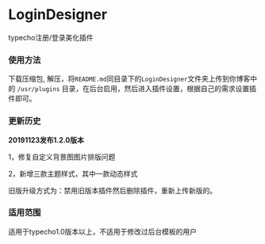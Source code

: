 # LoginDesigner
typecho注册/登录美化插件

### 使用方法
下载压缩包, 解压，将`README.md`同目录下的`LoginDesigner`文件夹上传到你博客中的 `/usr/plugins` 目录，在后台启用，然后进入插件设置，根据自己的需求设置插件即可。

### 更新历史
**20191123发布1.2.0版本**

1，修复自定义背景图图片排版问题

2，新增三款主题样式，其中一款动态样式

旧版升级方式为：禁用旧版本插件然后删除插件，重新上传新版的。



### 适用范围
适用于typecho1.0版本以上，不适用于修改过后台模板的用户
